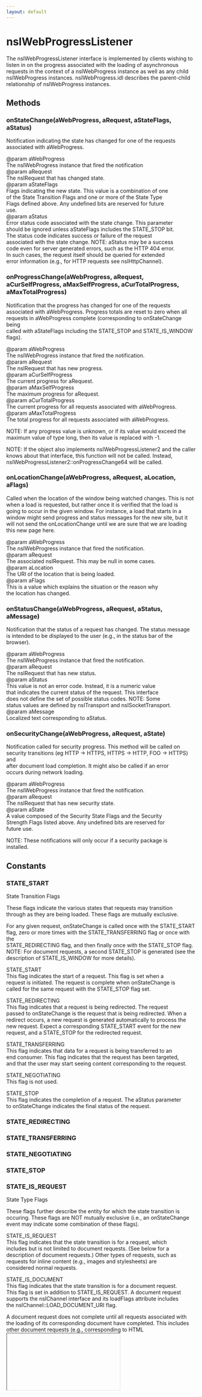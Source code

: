 ```yaml
---
layout: default
---
```


# nsIWebProgressListener #
  
The nsIWebProgressListener interface is implemented by clients wishing to  
listen in on the progress associated with the loading of asynchronous  
requests in the context of a nsIWebProgress instance as well as any child  
nsIWebProgress instances.  nsIWebProgress.idl describes the parent-child  
relationship of nsIWebProgress instances.  
  

## Methods ##

### onStateChange(aWebProgress, aRequest, aStateFlags, aStatus) ###
  
Notification indicating the state has changed for one of the requests  
associated with aWebProgress.  
  
@param aWebProgress  
       The nsIWebProgress instance that fired the notification  
@param aRequest  
       The nsIRequest that has changed state.  
@param aStateFlags  
       Flags indicating the new state.  This value is a combination of one  
       of the State Transition Flags and one or more of the State Type  
       Flags defined above.  Any undefined bits are reserved for future  
       use.  
@param aStatus  
       Error status code associated with the state change.  This parameter  
       should be ignored unless aStateFlags includes the STATE_STOP bit.  
       The status code indicates success or failure of the request  
       associated with the state change.  NOTE: aStatus may be a success  
       code even for server generated errors, such as the HTTP 404 error.  
       In such cases, the request itself should be queried for extended  
       error information (e.g., for HTTP requests see nsIHttpChannel).  
  

### onProgressChange(aWebProgress, aRequest, aCurSelfProgress, aMaxSelfProgress, aCurTotalProgress, aMaxTotalProgress) ###
  
Notification that the progress has changed for one of the requests  
associated with aWebProgress.  Progress totals are reset to zero when all  
requests in aWebProgress complete (corresponding to onStateChange being  
called with aStateFlags including the STATE_STOP and STATE_IS_WINDOW  
flags).  
  
@param aWebProgress  
       The nsIWebProgress instance that fired the notification.  
@param aRequest  
       The nsIRequest that has new progress.  
@param aCurSelfProgress  
       The current progress for aRequest.  
@param aMaxSelfProgress  
       The maximum progress for aRequest.  
@param aCurTotalProgress  
       The current progress for all requests associated with aWebProgress.  
@param aMaxTotalProgress  
       The total progress for all requests associated with aWebProgress.  
  
NOTE: If any progress value is unknown, or if its value would exceed the  
maximum value of type long, then its value is replaced with -1.  
  
NOTE: If the object also implements nsIWebProgressListener2 and the caller  
knows about that interface, this function will not be called. Instead,  
nsIWebProgressListener2::onProgressChange64 will be called.  
  

### onLocationChange(aWebProgress, aRequest, aLocation, aFlags) ###
  
Called when the location of the window being watched changes.  This is not  
when a load is requested, but rather once it is verified that the load is  
going to occur in the given window.  For instance, a load that starts in a  
window might send progress and status messages for the new site, but it  
will not send the onLocationChange until we are sure that we are loading  
this new page here.  
  
@param aWebProgress  
       The nsIWebProgress instance that fired the notification.  
@param aRequest  
       The associated nsIRequest.  This may be null in some cases.  
@param aLocation  
       The URI of the location that is being loaded.  
@param aFlags  
       This is a value which explains the situation or the reason why  
       the location has changed.  
  

### onStatusChange(aWebProgress, aRequest, aStatus, aMessage) ###
  
Notification that the status of a request has changed.  The status message  
is intended to be displayed to the user (e.g., in the status bar of the  
browser).  
  
@param aWebProgress  
       The nsIWebProgress instance that fired the notification.  
@param aRequest  
       The nsIRequest that has new status.  
@param aStatus  
       This value is not an error code.  Instead, it is a numeric value  
       that indicates the current status of the request.  This interface  
       does not define the set of possible status codes.  NOTE: Some  
       status values are defined by nsITransport and nsISocketTransport.  
@param aMessage  
       Localized text corresponding to aStatus.  
  

### onSecurityChange(aWebProgress, aRequest, aState) ###
  
Notification called for security progress.  This method will be called on  
security transitions (eg HTTP -> HTTPS, HTTPS -> HTTP, FOO -> HTTPS) and  
after document load completion.  It might also be called if an error  
occurs during network loading.  
  
@param aWebProgress  
       The nsIWebProgress instance that fired the notification.  
@param aRequest  
       The nsIRequest that has new security state.  
@param aState  
       A value composed of the Security State Flags and the Security  
       Strength Flags listed above.  Any undefined bits are reserved for  
       future use.  
  
NOTE: These notifications will only occur if a security package is  
installed.  
  

## Constants ##

### STATE_START ###
  
State Transition Flags  
  
These flags indicate the various states that requests may transition  
through as they are being loaded.  These flags are mutually exclusive.  
  
For any given request, onStateChange is called once with the STATE_START  
flag, zero or more times with the STATE_TRANSFERRING flag or once with the  
STATE_REDIRECTING flag, and then finally once with the STATE_STOP flag.  
NOTE: For document requests, a second STATE_STOP is generated (see the  
description of STATE_IS_WINDOW for more details).  
  
STATE_START  
  This flag indicates the start of a request.  This flag is set when a  
  request is initiated.  The request is complete when onStateChange is  
  called for the same request with the STATE_STOP flag set.  
  
STATE_REDIRECTING  
  This flag indicates that a request is being redirected.  The request  
  passed to onStateChange is the request that is being redirected.  When a  
  redirect occurs, a new request is generated automatically to process the  
  new request.  Expect a corresponding STATE_START event for the new  
  request, and a STATE_STOP for the redirected request.  
  
STATE_TRANSFERRING  
  This flag indicates that data for a request is being transferred to an  
  end consumer.  This flag indicates that the request has been targeted,  
  and that the user may start seeing content corresponding to the request.  
  
STATE_NEGOTIATING  
  This flag is not used.  
  
STATE_STOP  
  This flag indicates the completion of a request.  The aStatus parameter  
  to onStateChange indicates the final status of the request.  
  

### STATE_REDIRECTING ###

### STATE_TRANSFERRING ###

### STATE_NEGOTIATING ###

### STATE_STOP ###

### STATE_IS_REQUEST ###
  
State Type Flags  
  
These flags further describe the entity for which the state transition is  
occuring.  These flags are NOT mutually exclusive (i.e., an onStateChange  
event may indicate some combination of these flags).  
  
STATE_IS_REQUEST  
  This flag indicates that the state transition is for a request, which  
  includes but is not limited to document requests.  (See below for a  
  description of document requests.)  Other types of requests, such as  
  requests for inline content (e.g., images and stylesheets) are  
  considered normal requests.  
  
STATE_IS_DOCUMENT  
  This flag indicates that the state transition is for a document request.  
  This flag is set in addition to STATE_IS_REQUEST.  A document request  
  supports the nsIChannel interface and its loadFlags attribute includes  
  the nsIChannel::LOAD_DOCUMENT_URI flag.  
  
  A document request does not complete until all requests associated with  
  the loading of its corresponding document have completed.  This includes  
  other document requests (e.g., corresponding to HTML <iframe> elements).  
  The document corresponding to a document request is available via the  
  DOMWindow attribute of onStateChange's aWebProgress parameter.  
  
STATE_IS_NETWORK  
  This flag indicates that the state transition corresponds to the start  
  or stop of activity in the indicated nsIWebProgress instance.  This flag  
  is accompanied by either STATE_START or STATE_STOP, and it may be  
  combined with other State Type Flags.  
  
  Unlike STATE_IS_WINDOW, this flag is only set when activity within the  
  nsIWebProgress instance being observed starts or stops.  If activity  
  only occurs in a child nsIWebProgress instance, then this flag will be  
  set to indicate the start and stop of that activity.  
  
  For example, in the case of navigation within a single frame of a HTML  
  frameset, a nsIWebProgressListener instance attached to the  
  nsIWebProgress of the frameset window will receive onStateChange calls  
  with the STATE_IS_NETWORK flag set to indicate the start and stop of  
  said navigation.  In other words, an observer of an outer window can  
  determine when activity, that may be constrained to a child window or  
  set of child windows, starts and stops.  
  
STATE_IS_WINDOW  
  This flag indicates that the state transition corresponds to the start  
  or stop of activity in the indicated nsIWebProgress instance.  This flag  
  is accompanied by either STATE_START or STATE_STOP, and it may be  
  combined with other State Type Flags.  
  
  This flag is similar to STATE_IS_DOCUMENT.  However, when a document  
  request completes, two onStateChange calls with STATE_STOP are  
  generated.  The document request is passed as aRequest to both calls.  
  The first has STATE_IS_REQUEST and STATE_IS_DOCUMENT set, and the second  
  has the STATE_IS_WINDOW flag set (and possibly the STATE_IS_NETWORK flag  
  set as well -- see above for a description of when the STATE_IS_NETWORK  
  flag may be set).  This second STATE_STOP event may be useful as a way  
  to partition the work that occurs when a document request completes.  
  

### STATE_IS_DOCUMENT ###

### STATE_IS_NETWORK ###

### STATE_IS_WINDOW ###

### STATE_RESTORING ###
  
State Modifier Flags  
  
These flags further describe the transition which is occuring.  These  
flags are NOT mutually exclusive (i.e., an onStateChange event may  
indicate some combination of these flags).  
  
STATE_RESTORING  
  This flag indicates that the state transition corresponds to the start  
  or stop of activity for restoring a previously-rendered presentation.  
  As such, there is no actual network activity associated with this  
  request, and any modifications made to the document or presentation  
  when it was originally loaded will still be present.  
  

### STATE_IS_INSECURE ###
  
State Security Flags  
  
These flags describe the security state reported by a call to the  
onSecurityChange method.  These flags are mutually exclusive.  
  
STATE_IS_INSECURE  
  This flag indicates that the data corresponding to the request  
  was received over an insecure channel.  
  
STATE_IS_BROKEN  
  This flag indicates an unknown security state.  This may mean that the  
  request is being loaded as part of a page in which some content was  
  received over an insecure channel.  
  
STATE_IS_SECURE  
  This flag indicates that the data corresponding to the request was  
  received over a secure channel.  The degree of security is expressed by  
  STATE_SECURE_HIGH, STATE_SECURE_MED, or STATE_SECURE_LOW.  
  

### STATE_IS_BROKEN ###

### STATE_IS_SECURE ###

### STATE_BLOCKED_MIXED_ACTIVE_CONTENT ###
  
Mixed active content flags  
  
May be set in addition to the State Security Flags, to indicate that  
mixed active content has been encountered.  
  
STATE_BLOCKED_MIXED_ACTIVE_CONTENT  
  Mixed active content has been blocked from loading.  
  
STATE_LOADED_MIXED_ACTIVE_CONTENT  
  Mixed active content has been loaded. State should be STATE_IS_BROKEN.  
  

### STATE_LOADED_MIXED_ACTIVE_CONTENT ###

### STATE_BLOCKED_MIXED_DISPLAY_CONTENT ###
  
Mixed display content flags  
  
May be set in addition to the State Security Flags, to indicate that  
mixed display content has been encountered.  
  
STATE_BLOCKED_MIXED_DISPLAY_CONTENT  
  Mixed display content has been blocked from loading.  
  
STATE_LOADED_MIXED_DISPLAY_CONTENT  
  Mixed display content has been loaded. State should be STATE_IS_BROKEN.  
  

### STATE_LOADED_MIXED_DISPLAY_CONTENT ###

### STATE_BLOCKED_TRACKING_CONTENT ###
  
Tracking content flags  
  
May be set in addition to the State security Flags, to indicate that  
tracking content has been encountered.  
  
STATE_BLOCKED_TRACKING_CONTENT  
  Tracking content has been blocked from loading.  
  
STATE_LOADED_TRACKING_CONTENT  
  Tracking content has been loaded.  
  

### STATE_LOADED_TRACKING_CONTENT ###

### STATE_SECURE_HIGH ###
  
Security Strength Flags  
  
These flags describe the security strength and accompany STATE_IS_SECURE  
in a call to the onSecurityChange method.  These flags are mutually  
exclusive.  
  
These flags are not meant to provide a precise description of data  
transfer security.  These are instead intended as a rough indicator that  
may be used to, for example, color code a security indicator or otherwise  
provide basic data transfer security feedback to the user.  
  
STATE_SECURE_HIGH  
  This flag indicates a high degree of security.  
  
STATE_SECURE_MED  
  This flag indicates a medium degree of security.  
  
STATE_SECURE_LOW  
  This flag indicates a low degree of security.  
  

### STATE_SECURE_MED ###

### STATE_SECURE_LOW ###

### STATE_IDENTITY_EV_TOPLEVEL ###
  
State bits for EV == Extended Validation == High Assurance  
  
These flags describe the level of identity verification  
in a call to the onSecurityChange method.   
  
STATE_IDENTITY_EV_TOPLEVEL  
  The topmost document uses an EV cert.  
  NOTE: Available since Gecko 1.9  
  

### LOCATION_CHANGE_SAME_DOCUMENT ###
  
Flags for onLocationChange  
  
LOCATION_CHANGE_SAME_DOCUMENT  
  This flag is on when |aWebProgress| did not load a new document.   
  For example, the location change is due to an anchor scroll or a  
  pushState/popState/replaceState.  
  
LOCATION_CHANGE_ERROR_PAGE  
  This flag is on when |aWebProgress| redirected from the requested  
  contents to an internal page to show error status, such as  
  <about:neterror>, <about:certerror> and so on.  
  
  Generally speaking, |aURI| and |aRequest| are the original data. DOM  
  |window.location.href| is also the original location, while  
  |document.documentURI| is the redirected location. Sometimes |aURI| is  
  <about:blank> and |aRequest| is null when the original data does not  
+   remain.  
  
  |aWebProgress| does NOT set this flag when it did not try to load a new  
  document. In this case, it should set LOCATION_CHANGE_SAME_DOCUMENT.  
  

### LOCATION_CHANGE_ERROR_PAGE ###
